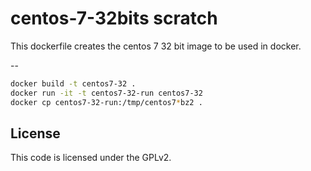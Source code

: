 centos-7-32bits scratch
===============

This dockerfile creates the centos 7 32 bit image to be used in docker.

--
```bash
docker build -t centos7-32 .
docker run -it -t centos7-32-run centos7-32
docker cp centos7-32-run:/tmp/centos7*bz2 .
```

License
-------

This code is licensed under the GPLv2.
